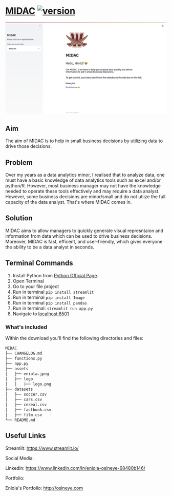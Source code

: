 # [MIDAC](https://creativetimofficial.github.io/now-ui-kit-angular/index) [![version][version-badge]][CHANGELOG]

![alt text](https://github.com/eosineye1/midac/blob/main/assets/midacimage.png? "Now UI Kit Angular")

## Aim
The aim of MIDAC is to help in small business decisions by utilizing data to drive those decisions.

## Problem
Over my years as a data analytics minor, I realised that to analyze data, one must have a basic knowledge of data analytics tools such as excel and/or python/R. However, most business manager may not have the knowledge needed to operate these tools effectively and may require a data analyst. However, some business decisions are minor/small and do not utiize the full capacity of the data analyst. That's where MIDAC comes in.

## Solution

MIDAC aims to allow managers to quickly generate visual represntaion and information from data which can be used to drive business decisions. Moreover, MIDAC is fast, efficent, and user-friendly, which gives everyone the ability to be a data analyst in seconds.

## Terminal Commands

1. Install Python from [Python Official Page](https://www.python.org/).
2. Open Terminal
3. Go to your file project
4. Run in terminal ```pip install streamlit``` 
5. Run in terminal ```pip install Image``` 
6. Run in terminal ```pip install pandas```
7. Run in terminal: ```streamlit run app.py```
8. Navigate to [localhost:8501](http://localhost:8501/)

### What's included

Within the download you'll find the following directories and files:

```
MIDAC
├── CHANGELOG.md
├── functions.py
├── app.py
├── assets
│   ├── eniola.jpeg
│   ├── logo
│   │   ├── logo.png
├── datasets
│   ├── soccer.csv
│   ├── cars.csv
│   ├── cereal.csv
│   ├── factbook.csv
│   ├── film.csv
└── README.md
```

## Useful Links

Streamlit: <https://www.streamlit.io/>

Social Media:

Linkedin: <https://www.linkedin.com/in/eniola-osineye-68480b146/>

Portfolio:

Eniola's Portfolio: <http://osineye.com>

[CHANGELOG]: ./CHANGELOG.md
[version-badge]: https://img.shields.io/badge/version-1.2.0-blue.svg

